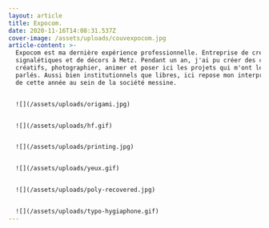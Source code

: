 ```yaml
---
layout: article
title: Expocom.
date: 2020-11-16T14:08:31.537Z
cover-image: /assets/uploads/couvexpocom.jpg
article-content: >-
  Expocom est ma dernière expérience professionnelle. Entreprise de création de
  signalétiques et de décors à Metz. Pendant un an, j'ai pu créer des contenus
  créatifs, photographier, animer et poser ici les projets qui m'ont le plus
  parlés. Aussi bien institutionnels que libres, ici repose mon interprétation
  de cette année au sein de la société messine.


  ![](/assets/uploads/origami.jpg)


  ![](/assets/uploads/hf.gif)


  ![](/assets/uploads/printing.jpg)


  ![](/assets/uploads/yeux.gif)


  ![](/assets/uploads/poly-recovered.jpg)


  ![](/assets/uploads/typo-hygiaphone.gif)
---
```


